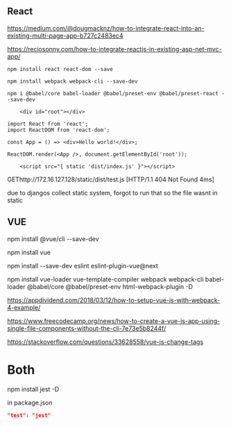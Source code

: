 ## React

https://medium.com/@dougmacknz/how-to-integrate-react-into-an-existing-multi-page-app-b727c2483ec4

https://reciosonny.com/how-to-integrate-reactjs-in-existing-asp-net-mvc-app/

```
npm install react react-dom --save

npm install webpack webpack-cli --save-dev
```

```
npm i @babel/core babel-loader @babel/preset-env @babel/preset-react --save-dev
```

```
    <div id="root"></div>
```

```
import React from 'react';
import ReactDOM from 'react-dom';

const App = () => <div>Hello world!</div>;

ReactDOM.render(<App />, document.getElementById('root'));

```

```
    <script src="{ static 'dist/index.js' }"></script>
```

GEThttp://172.16.127.128/static/dist/test.js
[HTTP/1.1 404 Not Found 4ms]

due to djangos collect static system, forgot to run that so the file wasnt in static




## VUE

npm install @vue/cli --save-dev

npm install vue

npm install --save-dev eslint eslint-plugin-vue@next

npm install vue-loader vue-template-compiler webpack webpack-cli babel-loader @babel/core @babel/preset-env html-webpack-plugin -D

https://appdividend.com/2018/03/12/how-to-setup-vue-js-with-webpack-4-example/

https://www.freecodecamp.org/news/how-to-create-a-vue-js-app-using-single-file-components-without-the-cli-7e73e5b8244f/

https://stackoverflow.com/questions/33628558/vue-js-change-tags


# Both
npm install jest -D

in package.json

```json
"test": "jest"
```

